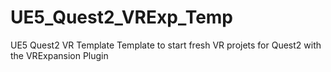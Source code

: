 # UE5_Quest2_VRExp_Temp
UE5 Quest2 VR Template
Template to start fresh VR projets for Quest2 with the VRExpansion Plugin
